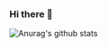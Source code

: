 ### Hi there 👋

![Anurag's github stats](https://github-readme-stats.vercel.app/api?username=0x307845&show_icons=true&theme=radical)
